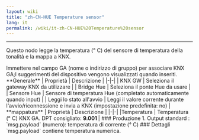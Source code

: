 ```yaml
---
layout: wiki
title: "zh-CN-HUE Temperature sensor"
lang: it
permalink: /wiki/it-zh-CN-HUE%20Temperature%20sensor
---
```

---
<p> Questo nodo legge la temperatura (° C) del sensore di temperatura della tonalità e la mappa a KNX.</p>
Immettere nel campo GA (nome o indirizzo di gruppo) per associare KNX GA;I suggerimenti del dispositivo vengono visualizzati quando inseriti.
**Generale**
| Proprietà | Descrizione |
|-|-|
| KNX GW | Seleziona il gateway KNX da utilizzare |
| Bridge Hue | Seleziona il ponte Hue da usare |
| Sensore Hue | Sensore di temperatura Hue (completato automaticamente quando input) |
| Leggi lo stato all'avvio | Leggi il valore corrente durante l'avvio/riconnessione e invia a KNX (impostazione predefinita: no) |
**mappatura**
| Proprietà | Descrizione |
|-|-|
|Temperatura | Temperatura (° C) KNX GA. DPT consigliato: <b> 9.001 </b> |
### Produzione
1. Output standard
: `msg.payload` (numero): temperatura di corrente (° C)
### Dettagli
`msg.payload` contiene temperatura numerica.
